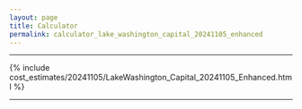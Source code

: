 ```yaml
---
layout: page
title: Calculator
permalink: calculator_lake_washington_capital_20241105_enhanced
---
```


___

{% include cost_estimates/20241105/LakeWashington_Capital_20241105_Enhanced.html %}

___

